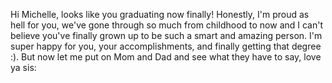 Hi Michelle, looks like you graduating now finally! Honestly, I'm proud as hell for you, we've gone through so much from childhood to now and I can't believe you've finally grown up to be such a smart and amazing person. I'm super happy for you, your accomplishments, and finally getting that degree :). But now let me put on Mom and Dad and see what they have to say, love ya sis:

